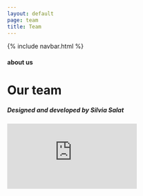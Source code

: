 ```yaml
---
layout: default
page: team
title: Team
---
```


{% include navbar.html %}

<div class="team-section">
<h4 class="team-tag">about us</h4>
        <h1 class="team-title">Our team</h1>
<h5 class="footer">Designed and developed by <span class="footer-span">Silvia Salat</span></h5>
<div class="team-cards-container">
    <div class="team-card card-1" style="background-image: url(/assets/images/team-john.png)"></div>
    <div class="team-card card-2" style="background-image: url(/assets/images/team-sam.png)" ></div>
    <div class="team-card card-3" style="background-image: url(/assets/images/team-jane.png)"></div>
    <div class="team-card card-4" style="background-image: url(/assets/images/team-carlos.png)"></div>
</div>
    <div class="video-container"><iframe src="https://streamable.com/e/ahad9k?autoplay=1&nocontrols=1" frameborder="0" allowfullscreen allow="autoplay"></iframe></div>
        <!-- <video playsinline autoplay muted loop poster="/assets/images/team-video.jpg">
            <source src="https://streamable.com/ahad9k" type="video/mp4">
        </video> -->

</div>
